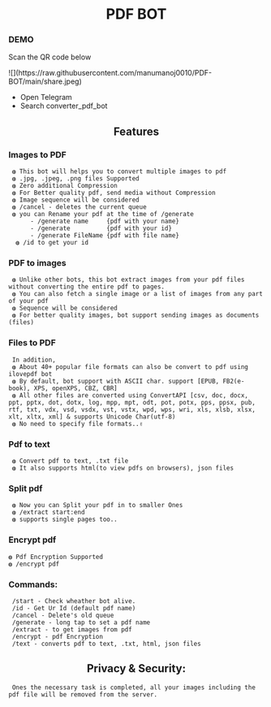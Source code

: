<div align="center">
<h1><b>PDF BOT</b></h1>
</div>
<h3>DEMO</h3>
<p> Scan the QR code below</P>
![](https://raw.githubusercontent.com/manumanoj0010/PDF-BOT/main/share.jpeg)
<ul>
     <li>Open Telegram</li>
     <li>Search converter_pdf_bot </li>
</ul>
<div align="center">
     <h2>Features</h2>
 </div>
<h3>Images to PDF</h3>

     ◍ This bot will helps you to convert multiple images to pdf
     ◍ .jpg, .jpeg, .png files Supported
     ◍ Zero additional Compression
     ◍ For Better quality pdf, send media without Compression
     ◍ Image sequence will be considered
     ◍ /cancel - deletes the current queue
     ◍ you can Rename your pdf at the time of /generate
          - /generate name     {pdf with your name}
          - /generate          {pdf with your id}
          - /generate FileName {pdf with file name}
      ◍ /id to get your id

<h3 >PDF to images</h3>

     ◍ Unlike other bots, this bot extract images from your pdf files without converting the entire pdf to pages.
     ◍ You can also fetch a single image or a list of images from any part of your pdf 
     ◍ Sequence will be considered
     ◍ For better quality images, bot support sending images as documents (files)
     

<h3>Files to PDF</h3>

     In addition,
     ◍ About 40+ popular file formats can also be convert to pdf using ilovepdf bot
     ◍ By default, bot support with ASCII char. support [EPUB, FB2(e-book), XPS, openXPS, CBZ, CBR]
     ◍ All other files are converted using ConvertAPI [csv, doc, docx, ppt, pptx, dot, dotx, log, mpp, mpt, odt, pot, potx, pps, ppsx, pub, rtf, txt, vdx, vsd, vsdx, vst, vstx, wpd, wps, wri, xls, xlsb, xlsx, xlt, xltx, xml] & supports Unicode Char(utf-8)
     ◍ No need to specify file formats..✌️

<h3>Pdf to text</h3>

     ◍ Convert pdf to text, .txt file
     ◍ It also supports html(to view pdfs on browsers), json files

<h3 >Split pdf</h3>

     ◍ Now you can Split your pdf in to smaller Ones
     ◍ /extract start:end
     ◍ supports single pages too..

<h3>Encrypt pdf</h3>

    ◍ Pdf Encryption Supported
    ◍ /encrypt pdf

<h3>Commands:</h3>

     /start - Check wheather bot alive.
     /id - Get Ur Id (default pdf name)
     /cancel - Delete's old queue
     /generate - long tap to set a pdf name
     /extract - to get images from pdf
     /encrypt - pdf Encryption
     /text - converts pdf to text, .txt, html, json files

<h2 align="center">Privacy & Security:</h2>

     Ones the necessary task is completed, all your images including the pdf file will be removed from the server.
    
